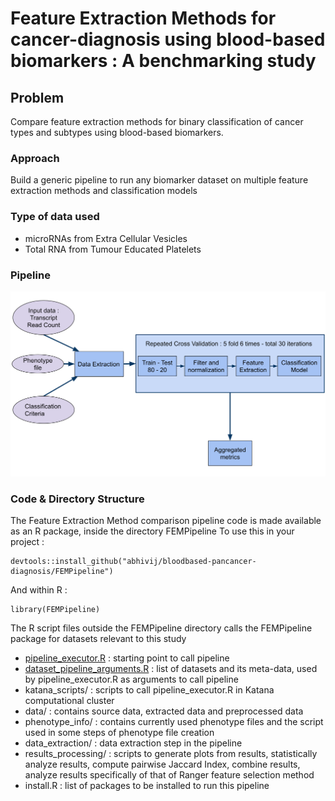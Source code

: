 # Feature Extraction Methods for cancer-diagnosis using blood-based biomarkers : A benchmarking study

## Problem 
Compare feature extraction methods for binary classification of cancer types and subtypes using blood-based biomarkers.

### Approach
Build a generic pipeline to run any biomarker dataset on multiple feature extraction methods and classification models

### Type of data used
* microRNAs from Extra Cellular Vesicles
* Total RNA from Tumour Educated Platelets

### Pipeline
![pipeline](Pipeline.svg)

### Code & Directory Structure
The Feature Extraction Method comparison pipeline code is made available as an R package, inside the directory FEMPipeline
To use this in your project :
```
devtools::install_github("abhivij/bloodbased-pancancer-diagnosis/FEMPipeline")
```
And within R :
```
library(FEMPipeline)
```

The R script files outside the FEMPipeline directory calls the FEMPipeline package for datasets relevant to this study

* [pipeline_executor.R](pipeline_executor.R) : starting point to call pipeline
* [dataset_pipeline_arguments.R](dataset_pipeline_arguments.R) : list of datasets and its meta-data, used by pipeline_executor.R as arguments to call pipeline
* katana_scripts/ : scripts to call pipeline_executor.R in Katana computational cluster
* data/ : contains source data, extracted data and preprocessed data
* phenotype_info/ : contains currently used phenotype files and the script used in some steps of phenotype file creation
* data_extraction/ : data extraction step in the pipeline
* results_processing/ : scripts to generate plots from results, statistically analyze results, compute pairwise Jaccard Index, combine results, analyze results specifically of that of Ranger feature selection method
* install.R : list of packages to be installed to run this pipeline
